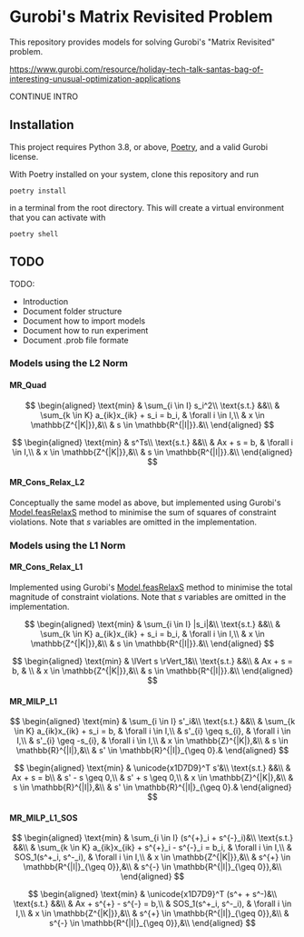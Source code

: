 # Gurobi's Matrix Revisited Problem

This repository provides models for solving Gurobi's "Matrix Revisited" problem.

https://www.gurobi.com/resource/holiday-tech-talk-santas-bag-of-interesting-unusual-optimization-applications

CONTINUE INTRO


## Installation

This project requires Python 3.8, or above, [Poetry](https://python-poetry.org/docs/#installation), and a valid Gurobi license.

With Poetry installed on your system, clone this repository and run

    poetry install

in a terminal from the root directory.  This will create a virtual environment that you can activate with 

    poetry shell


## TODO

TODO:
   - Introduction
   - Document folder structure
   - Document how to import models
   - Document how to run experiment
   - Document .prob file formate


### Models using the L2 Norm
#### MR_Quad

$$
\begin{aligned} 
\text{min} & \sum_{i \in I} s_i^2\\
\text{s.t.} &&\\
& \sum_{k \in K} a_{ik}x_{ik} + s_i = b_i, & \forall i \in I,\\
& x \in \mathbb{Z^{|K|}},&\\
& s \in \mathbb{R^{|I|}}.&\\
\end{aligned}
$$

$$
\begin{aligned} 
\text{min} & s^Ts\\
\text{s.t.} &&\\
& Ax + s = b, & \forall i \in I,\\
& x \in \mathbb{Z^{|K|}},&\\
& s \in \mathbb{R^{|I|}}.&\\
\end{aligned}
$$


#### MR_Cons_Relax_L2

Conceptually the same model as above, but implemented using Gurobi's [Model.feasRelaxS](https://www.gurobi.com/documentation/9.5/refman/py_model_feasrelaxs.html) method to minimise the sum of squares of constraint violations.  Note that $s$ variables are omitted in the implementation.


### Models using the L1 Norm

#### MR_Cons_Relax_L1

Implemented using Gurobi's [Model.feasRelaxS](https://www.gurobi.com/documentation/9.5/refman/py_model_feasrelaxs.html) method to minimise the total magnitude of constraint violations.  Note that $s$ variables are omitted in the implementation.

$$
\begin{aligned} 
\text{min} & \sum_{i \in I} |s_i|&\\
\text{s.t.} &&\\
& \sum_{k \in K} a_{ik}x_{ik} + s_i = b_i, & \forall i \in I,\\
& x \in \mathbb{Z^{|K|}},&\\
& s \in \mathbb{R^{|I|}}.&\\
\end{aligned}
$$

$$
\begin{aligned} 
\text{min} & \lVert s \rVert_1&\\
\text{s.t.} &&\\
& Ax + s = b, & \\
& x \in \mathbb{Z^{|K|}},&\\
& s \in \mathbb{R^{|I|}}.&\\
\end{aligned}
$$


#### MR_MILP_L1

$$
\begin{aligned} 
\text{min} & \sum_{i \in I} s'_i&\\
\text{s.t.} &&\\
& \sum_{k \in K} a_{ik}x_{ik} + s_i = b, & \forall i \in I,\\
& s'_{i} \geq s_{i}, & \forall i \in I,\\
& s'_{i} \geq -s_{i}, & \forall i \in I,\\
& x \in \mathbb{Z}^{|K|},&\\
& s \in \mathbb{R}^{|I|},&\\
& s' \in \mathbb{R}^{|I|}_{\geq 0}.&
\end{aligned}
$$

$$
\begin{aligned} 
\text{min} & \unicode{x1D7D9}^T s'&\\
\text{s.t.} &&\\
& Ax + s = b\\
& s' - s \geq 0,\\
& s' + s \geq 0,\\
& x \in \mathbb{Z}^{|K|},&\\
& s \in \mathbb{R}^{|I|},&\\
& s' \in \mathbb{R}^{|I|}_{\geq 0}.&
\end{aligned}
$$


#### MR_MILP_L1_SOS

$$
\begin{aligned} 
\text{min} & \sum_{i \in I} (s^{+}_i + s^{-}_i)&\\
\text{s.t.} &&\\
& \sum_{k \in K} a_{ik}x_{ik} + s^{+}_i - s^{-}_i = b_i, & \forall i \in I,\\
& SOS_1(s^+_i, s^-_i), & \forall i \in I,\\
& x \in \mathbb{Z^{|K|}},&\\
& s^{+} \in \mathbb{R^{|I|}_{\geq 0}},&\\
& s^{-} \in \mathbb{R^{|I|}_{\geq 0}},&\\
\end{aligned}
$$

$$
\begin{aligned} 
\text{min} & \unicode{x1D7D9}^T (s^+ + s^-)&\\
\text{s.t.} &&\\
& Ax + s^{+} - s^{-} = b,\\
& SOS_1(s^+_i, s^-_i), & \forall i \in I,\\
& x \in \mathbb{Z^{|K|}},&\\
& s^{+} \in \mathbb{R^{|I|}_{\geq 0}},&\\
& s^{-} \in \mathbb{R^{|I|}_{\geq 0}},&\\
\end{aligned}
$$